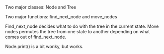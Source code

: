 Two major classes:  Node and Tree

Two major functions:  find_next_node and move_nodes

Find_next_node decides what to do with the tree in the current state.
Move nodes permutes the tree from one state to another depending on what comes out of find_next_node.

Node.print() is a bit wonky, but works.
